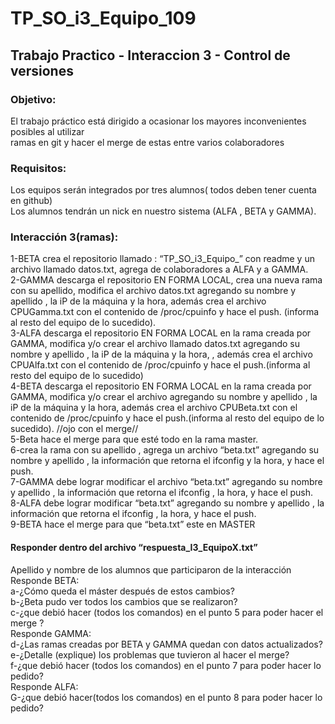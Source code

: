 # TP_SO_i3_Equipo_109
## Trabajo Practico - Interaccion 3 - Control de versiones

### Objetivo:
El trabajo práctico está dirigido a ocasionar los mayores inconvenientes posibles al utilizar<br />
ramas en git y hacer el merge de estas entre varios colaboradores <br />
### Requisitos: <br />
Los equipos serán integrados por tres alumnos( todos deben tener cuenta en github) <br />
Los alumnos tendrán un nick en nuestro sistema (ALFA , BETA y GAMMA).<br />
### Interacción 3(ramas): <br />
1-BETA crea el repositorio llamado : “TP_SO_i3_Equipo_” con readme y un archivo llamado datos.txt, agrega de colaboradores a ALFA y a GAMMA. <br />
2-GAMMA descarga el repositorio EN FORMA LOCAL, crea una nueva rama con su apellido, modifica el archivo datos.txt agregando su nombre y apellido , la iP de la máquina y la hora, además crea el archivo CPUGamma.txt con el contenido de /proc/cpuinfo y hace el push. (informa al resto del equipo de lo sucedido). <br />
3-ALFA descarga el repositorio EN FORMA LOCAL en la rama creada por GAMMA, modifica y/o crear el archivo llamado datos.txt agregando su nombre y apellido , la iP de la máquina y la hora, , además crea el archivo CPUAlfa.txt con el contenido de /proc/cpuinfo y hace el push.(informa al resto del equipo de lo sucedido) <br />
4-BETA descarga el repositorio EN FORMA LOCAL en la rama creada por GAMMA, modifica y/o crear el archivo agregando su nombre y apellido , la iP de la máquina y la hora, además crea el archivo CPUBeta.txt con el contenido de /proc/cpuinfo y hace el push.(informa al resto del equipo de lo sucedido). //ojo con el merge// <br />
5-Beta hace el merge para que esté todo en la rama master. <br />
6-crea la rama con su apellido , agrega un archivo “beta.txt” agregando su nombre y apellido , la información que retorna el ifconfig y la hora, y hace el push. <br />
7-GAMMA debe lograr modificar el archivo “beta.txt” agregando su nombre y apellido , la información que retorna el ifconfig , la hora, y hace el push. <br />
8-ALFA debe lograr modificar “beta.txt” agregando su nombre y apellido , la información que retorna el ifconfig , la hora, y hace el push.  <br />
9-BETA hace el merge para que “beta.txt” este en MASTER <br />

#### Responder dentro del archivo “respuesta_I3_EquipoX.txt” <br />
Apellido y nombre de los alumnos que participaron de la interacción <br />
Responde BETA: <br />
a-¿Cómo queda el máster después de estos cambios? <br />
b-¿Beta pudo ver todos los cambios que se realizaron? <br />
c-¿que debió hacer (todos los comandos) en el punto 5 para poder hacer el merge ? <br />
Responde GAMMA:  <br />
d-¿Las ramas creadas por BETA y GAMMA quedan con datos actualizados? <br />
e-¿Detalle (explique) los problemas que tuvieron al hacer el merge? <br />
f-¿que debió hacer (todos los comandos) en el punto 7 para poder hacer lo pedido? <br />
Responde ALFA: <br />
G-¿que debió hacer(todos los comandos) en el punto 8 para poder hacer lo pedido? <br />
